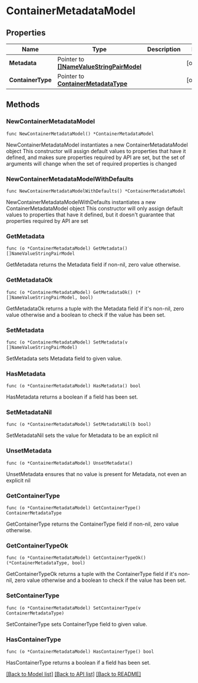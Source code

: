 # ContainerMetadataModel

## Properties

Name | Type | Description | Notes
------------ | ------------- | ------------- | -------------
**Metadata** | Pointer to [**[]NameValueStringPairModel**](NameValueStringPairModel.md) |  | [optional] 
**ContainerType** | Pointer to [**ContainerMetadataType**](ContainerMetadataType.md) |  | [optional] 

## Methods

### NewContainerMetadataModel

`func NewContainerMetadataModel() *ContainerMetadataModel`

NewContainerMetadataModel instantiates a new ContainerMetadataModel object
This constructor will assign default values to properties that have it defined,
and makes sure properties required by API are set, but the set of arguments
will change when the set of required properties is changed

### NewContainerMetadataModelWithDefaults

`func NewContainerMetadataModelWithDefaults() *ContainerMetadataModel`

NewContainerMetadataModelWithDefaults instantiates a new ContainerMetadataModel object
This constructor will only assign default values to properties that have it defined,
but it doesn't guarantee that properties required by API are set

### GetMetadata

`func (o *ContainerMetadataModel) GetMetadata() []NameValueStringPairModel`

GetMetadata returns the Metadata field if non-nil, zero value otherwise.

### GetMetadataOk

`func (o *ContainerMetadataModel) GetMetadataOk() (*[]NameValueStringPairModel, bool)`

GetMetadataOk returns a tuple with the Metadata field if it's non-nil, zero value otherwise
and a boolean to check if the value has been set.

### SetMetadata

`func (o *ContainerMetadataModel) SetMetadata(v []NameValueStringPairModel)`

SetMetadata sets Metadata field to given value.

### HasMetadata

`func (o *ContainerMetadataModel) HasMetadata() bool`

HasMetadata returns a boolean if a field has been set.

### SetMetadataNil

`func (o *ContainerMetadataModel) SetMetadataNil(b bool)`

 SetMetadataNil sets the value for Metadata to be an explicit nil

### UnsetMetadata
`func (o *ContainerMetadataModel) UnsetMetadata()`

UnsetMetadata ensures that no value is present for Metadata, not even an explicit nil
### GetContainerType

`func (o *ContainerMetadataModel) GetContainerType() ContainerMetadataType`

GetContainerType returns the ContainerType field if non-nil, zero value otherwise.

### GetContainerTypeOk

`func (o *ContainerMetadataModel) GetContainerTypeOk() (*ContainerMetadataType, bool)`

GetContainerTypeOk returns a tuple with the ContainerType field if it's non-nil, zero value otherwise
and a boolean to check if the value has been set.

### SetContainerType

`func (o *ContainerMetadataModel) SetContainerType(v ContainerMetadataType)`

SetContainerType sets ContainerType field to given value.

### HasContainerType

`func (o *ContainerMetadataModel) HasContainerType() bool`

HasContainerType returns a boolean if a field has been set.


[[Back to Model list]](../README.md#documentation-for-models) [[Back to API list]](../README.md#documentation-for-api-endpoints) [[Back to README]](../README.md)


